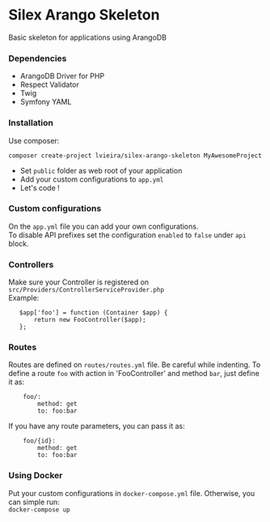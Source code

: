 # Silex Arango Skeleton

Basic skeleton for applications using ArangoDB


### Dependencies
* ArangoDB Driver for PHP  
* Respect Validator
* Twig
* Symfony YAML


### Installation
 Use composer:  

 `composer create-project lvieira/silex-arango-skeleton MyAwesomeProject`  

* Set `public` folder as web root of your application  
* Add your custom configurations to `app.yml`
* Let's code !

### Custom configurations  

On the `app.yml` file you can add your own configurations.  
To disable API prefixes set the configuration `enabled` to `false` under `api` block.

### Controllers

Make sure your Controller is registered on `src/Providers/ControllerServiceProvider.php`  
Example:

```
   $app['foo'] = function (Container $app) {
       return new FooController($app);
   };
```

### Routes

Routes are defined on `routes/routes.yml` file. Be careful while indenting.
To define a route `foo` with action in 'FooController' and method `bar`, just define it as:

```
    foo/:  
        method: get  
        to: foo:bar
```

If you have any route parameters, you can pass it as:

```
    foo/{id}:
        method: get
        to: foo:bar
```
### Using Docker  
Put your custom configurations in `docker-compose.yml` file. Otherwise, you can simple run:  
`docker-compose up` 
